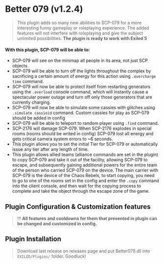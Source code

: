 # Better 079 (v1.2.4)
> This plugin adds so many new abilities to SCP-079 for a more interesting funny gameplay or roleplaying experience. The added features will not interfere with roleplaying and give the subject unlimited possibilities. **The plugin is ready to work with Exiled 5**
> 
#### With this plugin, SCP-079 will be able to:
- SCP-079 will see on the minimap all people in its area, not just SCP objects.
- SCP-079 will be able to turn off the lights throughout the complex by sacrificing a certain amount of energy for this action using ``.overcharge time`` command.
- SCP-079 will now be able to protect itself from restarting generators using the ``.overload`` console command, which will instantly cause a spectacular power outage and turn off only those generators that are currently charging.
- SCP-079 will now be able to simulate some cassies with glitches using ``.simulate cassieid`` command. Custom cassies for play as SCP-079 should be added in config
- SCP-079 will be able to teleport to random player using ``.find`` command.
- SCP-2176 will damage SCP-079. When SCP-2176 explodes in special rooms (rooms should be writed in config) SCP-079 lost all energy and gets critical camera system errors to ~6 seconds.
- This plugin allows you to set the initial Tier for SCP-079 or automatically issue any tier after any length of time.
- This plugin allows allied teams (alliance commands are set in the plugin) to copy SCP-079 and take it out of the facility, allowing SCP-079 to escape, and subsequently gaining additional powers for the entire team of the person who carried SCP-079 on the device. The main carrier with SCP-079 is the device of the Chaos Rebels, to start copying, you need to go to one of the rooms set in the config and enter the ``.copy`` command into the client console, and then wait for the copying process to complete and take the object through the escape zone of the game.

## Plugin Configuration & Customization features
> !!! **All features and cooldowns for them that presented in plugin can be changed and customized in config.**

## Plugin Installation
> Download last release on releases page and put Better079.dll into ``EXILED/Plugins/`` folder. Goodluck!
